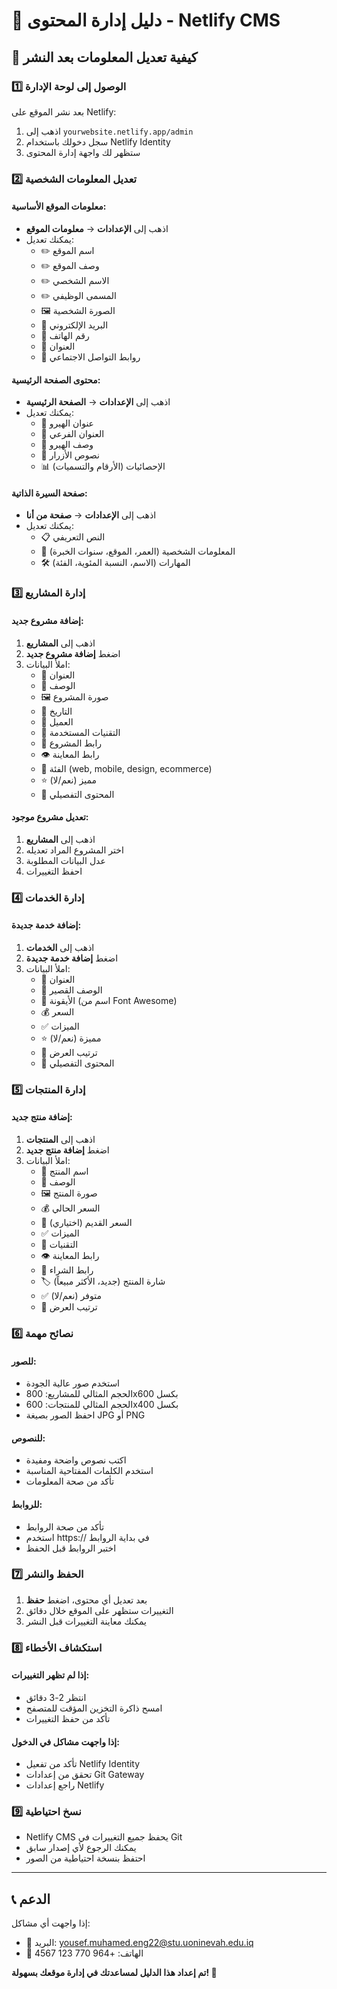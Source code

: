 # 📝 دليل إدارة المحتوى - Netlify CMS

## 🚀 كيفية تعديل المعلومات بعد النشر

### 1️⃣ **الوصول إلى لوحة الإدارة**

بعد نشر الموقع على Netlify:
1. اذهب إلى `yourwebsite.netlify.app/admin`
2. سجل دخولك باستخدام Netlify Identity
3. ستظهر لك واجهة إدارة المحتوى

### 2️⃣ **تعديل المعلومات الشخصية**

#### **معلومات الموقع الأساسية:**
- اذهب إلى **الإعدادات** → **معلومات الموقع**
- يمكنك تعديل:
  - ✏️ اسم الموقع
  - ✏️ وصف الموقع
  - ✏️ الاسم الشخصي
  - ✏️ المسمى الوظيفي
  - 🖼️ الصورة الشخصية
  - 📧 البريد الإلكتروني
  - 📱 رقم الهاتف
  - 📍 العنوان
  - 🔗 روابط التواصل الاجتماعي

#### **محتوى الصفحة الرئيسية:**
- اذهب إلى **الإعدادات** → **الصفحة الرئيسية**
- يمكنك تعديل:
  - 🎯 عنوان الهيرو
  - 📝 العنوان الفرعي
  - 📄 وصف الهيرو
  - 🔘 نصوص الأزرار
  - 📊 الإحصائيات (الأرقام والتسميات)

#### **صفحة السيرة الذاتية:**
- اذهب إلى **الإعدادات** → **صفحة من أنا**
- يمكنك تعديل:
  - 📋 النص التعريفي
  - 👤 المعلومات الشخصية (العمر، الموقع، سنوات الخبرة)
  - 🛠️ المهارات (الاسم، النسبة المئوية، الفئة)

### 3️⃣ **إدارة المشاريع**

#### **إضافة مشروع جديد:**
1. اذهب إلى **المشاريع**
2. اضغط **إضافة مشروع جديد**
3. املأ البيانات:
   - 📝 العنوان
   - 📄 الوصف
   - 🖼️ صورة المشروع
   - 📅 التاريخ
   - 👤 العميل
   - 🔧 التقنيات المستخدمة
   - 🔗 رابط المشروع
   - 👁️ رابط المعاينة
   - 📂 الفئة (web, mobile, design, ecommerce)
   - ⭐ مميز (نعم/لا)
   - 📝 المحتوى التفصيلي

#### **تعديل مشروع موجود:**
1. اذهب إلى **المشاريع**
2. اختر المشروع المراد تعديله
3. عدل البيانات المطلوبة
4. احفظ التغييرات

### 4️⃣ **إدارة الخدمات**

#### **إضافة خدمة جديدة:**
1. اذهب إلى **الخدمات**
2. اضغط **إضافة خدمة جديدة**
3. املأ البيانات:
   - 📝 العنوان
   - 📄 الوصف القصير
   - 🎨 الأيقونة (اسم من Font Awesome)
   - 💰 السعر
   - ✅ الميزات
   - ⭐ مميزة (نعم/لا)
   - 🔢 ترتيب العرض
   - 📝 المحتوى التفصيلي

### 5️⃣ **إدارة المنتجات**

#### **إضافة منتج جديد:**
1. اذهب إلى **المنتجات**
2. اضغط **إضافة منتج جديد**
3. املأ البيانات:
   - 📝 اسم المنتج
   - 📄 الوصف
   - 🖼️ صورة المنتج
   - 💰 السعر الحالي
   - 💸 السعر القديم (اختياري)
   - ✅ الميزات
   - 🔧 التقنيات
   - 👁️ رابط المعاينة
   - 🛒 رابط الشراء
   - 🏷️ شارة المنتج (جديد، الأكثر مبيعاً)
   - ✅ متوفر (نعم/لا)
   - 🔢 ترتيب العرض

### 6️⃣ **نصائح مهمة**

#### **للصور:**
- استخدم صور عالية الجودة
- الحجم المثالي للمشاريع: 800x600 بكسل
- الحجم المثالي للمنتجات: 600x400 بكسل
- احفظ الصور بصيغة JPG أو PNG

#### **للنصوص:**
- اكتب نصوص واضحة ومفيدة
- استخدم الكلمات المفتاحية المناسبة
- تأكد من صحة المعلومات

#### **للروابط:**
- تأكد من صحة الروابط
- استخدم https:// في بداية الروابط
- اختبر الروابط قبل الحفظ

### 7️⃣ **الحفظ والنشر**

1. بعد تعديل أي محتوى، اضغط **حفظ**
2. التغييرات ستظهر على الموقع خلال دقائق
3. يمكنك معاينة التغييرات قبل النشر

### 8️⃣ **استكشاف الأخطاء**

#### **إذا لم تظهر التغييرات:**
- انتظر 2-3 دقائق
- امسح ذاكرة التخزين المؤقت للمتصفح
- تأكد من حفظ التغييرات

#### **إذا واجهت مشاكل في الدخول:**
- تأكد من تفعيل Netlify Identity
- تحقق من إعدادات Git Gateway
- راجع إعدادات Netlify

### 9️⃣ **نسخ احتياطية**

- Netlify CMS يحفظ جميع التغييرات في Git
- يمكنك الرجوع لأي إصدار سابق
- احتفظ بنسخة احتياطية من الصور

---

## 📞 الدعم

إذا واجهت أي مشاكل:
- 📧 البريد: yousef.muhamed.eng22@stu.uoninevah.edu.iq
- 📱 الهاتف: +964 770 123 4567

**تم إعداد هذا الدليل لمساعدتك في إدارة موقعك بسهولة! 🚀**

